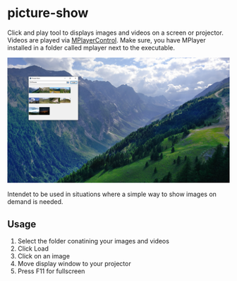 # picture-show
Click and play tool to displays images and videos on a screen or projector.
Videos are played via [MPlayerControl](https://wiki.lazarus.freepascal.org/TMPlayerControl). Make sure, you have MPlayer installed in a folder called mplayer next to the executable.

![screenshot](screenshot.png)

Intendet to be used in situations where a simple way to show images on demand is needed.

## Usage
1. Select the folder conatining your images and videos
2. Click Load
3. Click on an image
4. Move display window to your projector
5. Press F11 for fullscreen 
